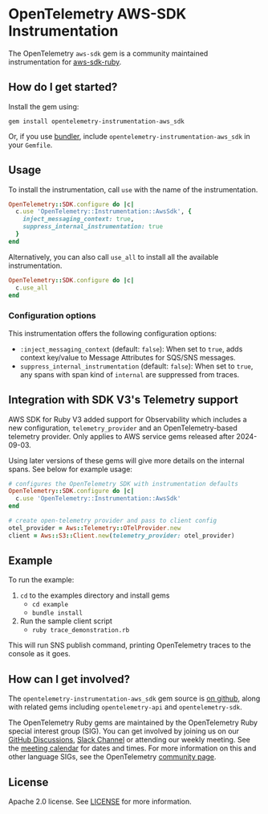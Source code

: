 # OpenTelemetry AWS-SDK Instrumentation

The OpenTelemetry `aws-sdk` gem is a community maintained instrumentation for [aws-sdk-ruby][aws-sdk-home].

## How do I get started?

Install the gem using:

```console
gem install opentelemetry-instrumentation-aws_sdk
```

Or, if you use [bundler][bundler-home], include `opentelemetry-instrumentation-aws_sdk` in your `Gemfile`.

## Usage

To install the instrumentation, call `use` with the name of the instrumentation.

```ruby
OpenTelemetry::SDK.configure do |c|
  c.use 'OpenTelemetry::Instrumentation::AwsSdk', {
    inject_messaging_context: true,
    suppress_internal_instrumentation: true
  }
end
```

Alternatively, you can also call `use_all` to install all the available instrumentation.

```ruby
OpenTelemetry::SDK.configure do |c|
  c.use_all
end
```
### Configuration options
This instrumentation offers the following configuration options: 
* `:inject_messaging_context` (default: `false`): When set to `true`, adds context key/value 
 to Message Attributes for SQS/SNS messages.
* `suppress_internal_instrumentation` (default: `false`): When set to `true`, any spans with 
 span kind of `internal` are suppressed from traces.

## Integration with SDK V3's Telemetry support
AWS SDK for Ruby V3 added support for Observability which includes a new configuration, 
`telemetry_provider` and an OpenTelemetry-based telemetry provider. Only applies to
AWS service gems released after 2024-09-03. 

Using later versions of these gems will give more details on the internal spans. 
See below for example usage:
```ruby
# configures the OpenTelemetry SDK with instrumentation defaults
OpenTelemetry::SDK.configure do |c|
  c.use 'OpenTelemetry::Instrumentation::AwsSdk'
end

# create open-telemetry provider and pass to client config
otel_provider = Aws::Telemetry::OTelProvider.new
client = Aws::S3::Client.new(telemetry_provider: otel_provider)
```

## Example

To run the example:

1. `cd` to the examples directory and install gems
	* `cd example`
	* `bundle install`
2. Run the sample client script
	* `ruby trace_demonstration.rb`

This will run SNS publish command, printing OpenTelemetry traces to the console as it goes.

## How can I get involved?

The `opentelemetry-instrumentation-aws_sdk` gem source is [on github][repo-github], along with related gems including `opentelemetry-api` and `opentelemetry-sdk`.

The OpenTelemetry Ruby gems are maintained by the OpenTelemetry Ruby special interest group (SIG). You can get involved by joining us on our [GitHub Discussions][discussions-url], [Slack Channel][slack-channel] or attending our weekly meeting. See the [meeting calendar][community-meetings] for dates and times. For more information on this and other language SIGs, see the OpenTelemetry [community page][ruby-sig].

## License

Apache 2.0 license. See [LICENSE][license-github] for more information.

[aws-sdk-home]: https://github.com/aws/aws-sdk-ruby
[bundler-home]: https://bundler.io
[repo-github]: https://github.com/open-telemetry/opentelemetry-ruby
[license-github]: https://github.com/open-telemetry/opentelemetry-ruby-contrib/blob/main/LICENSE
[ruby-sig]: https://github.com/open-telemetry/community#ruby-sig
[community-meetings]: https://github.com/open-telemetry/community#community-meetings
[slack-channel]: https://cloud-native.slack.com/archives/C01NWKKMKMY
[discussions-url]: https://github.com/open-telemetry/opentelemetry-ruby/discussions
